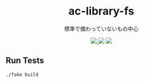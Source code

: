 <div align="center">
<h1>ac-library-fs</h1>
<p>標準で備わっていないもの中心</p>
<a href="https://builtwithnix.org">
<img src="https://builtwithnix.org/badge.svg">
</a>
<img src="https://img.shields.io/github/workflow/status/ttak0422/ac-library-fs/CI?style=for-the-badge">
<img src="https://img.shields.io/github/license/ttak0422/ProjectTemplate?style=for-the-badge">
</div>

## Run Tests

```bash
./fake build
```
